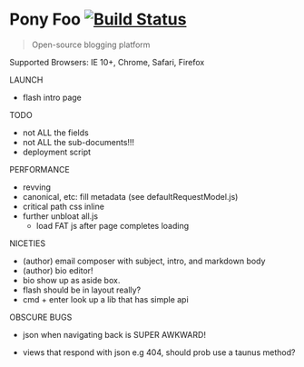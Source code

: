 # Pony Foo [![Build Status][1]][2]

> Open-source blogging platform

Supported Browsers: IE 10+, Chrome, Safari, Firefox

LAUNCH

- flash intro page

TODO

- not ALL the fields
- not ALL the sub-documents!!!
- deployment script

PERFORMANCE

- revving
- canonical, etc: fill metadata (see defaultRequestModel.js)
- critical path css inline
- further unbloat all.js
  - load FAT js after page completes loading

NICETIES

- (author) email composer with subject, intro, and markdown body
- (author) bio editor!
- bio show up as aside box.
- flash should be in layout really?
- cmd + enter look up a lib that has simple api


OBSCURE BUGS

- json when navigating back is SUPER AWKWARD!
- views that respond with json e.g 404, should prob use a taunus method?



  [1]: https://travis-ci.org/ponyfoo/ponyfoo.png?branch=master
  [2]: https://travis-ci.org/ponyfoo/ponyfoo
